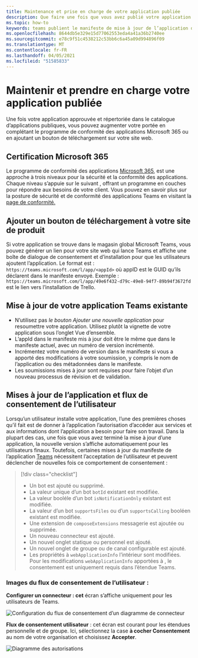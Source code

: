 ```yaml
---
title: Maintenance et prise en charge de votre application publiée
description: Que faire une fois que vous avez publié votre application
ms.topic: how-to
keywords: teams publient le manifeste de mise à jour de l’application de certification des mises à jour
ms.openlocfilehash: 8644db5e329e15d77062553eda4a41a36b2740ee
ms.sourcegitcommit: e78c9f51c4538212c53bb6c6a45a09d994896f09
ms.translationtype: MT
ms.contentlocale: fr-FR
ms.lasthandoff: 04/05/2021
ms.locfileid: "51585833"
---
```

# <a name="maintain-and-support-your-published-app"></a>Maintenir et prendre en charge votre application publiée 

Une fois votre application approuvée et répertoriée dans le catalogue d’applications publiques, vous pouvez augmenter votre portée en complétant le programme de conformité des applications Microsoft 365 ou en ajoutant un bouton de téléchargement sur votre site web.

## <a name="microsoft-365-certified"></a>Certification Microsoft 365

Le programme de conformité des applications [Microsoft 365](./application-certification.md), est une approche à trois niveaux pour la sécurité et la conformité des applications. Chaque niveau s’appuie sur le suivant , offrant un programme en couches pour répondre aux besoins de votre client. Vous pouvez en savoir plus sur la posture de sécurité et de conformité des applications Teams en visitant la [page de conformité.](https://docs.microsoft.com/microsoft-365-app-certification/teams/teams-apps)

## <a name="add-a-download-button-to-your-product-site"></a>Ajouter un bouton de téléchargement à votre site de produit

Si votre application se trouve dans le magasin global Microsoft Teams, vous pouvez générer un lien pour votre site web qui lance Teams et affiche une boîte de dialogue de consentement et d’installation pour que les utilisateurs ajoutent l’application.
Le format est :  `https://teams.microsoft.com/l/app/<appId>` où appID est le GUID qu’ils déclarent dans le manifeste envoyé.
Exemple : `https://teams.microsoft.com/l/app/49e6f432-d79c-49e8-94f7-89b94f3672fd` est le lien vers l’installation de Trello.

## <a name="updating-your-existing-teams-app"></a>Mise à jour de votre application Teams existante

* N’utilisez pas *le bouton Ajouter une nouvelle application* pour resoumettre votre application. Utilisez plutôt la vignette de votre application sous l’onglet Vue d’ensemble.
* L’appId dans le manifeste mis à jour doit être le même que dans le manifeste actuel, avec un numéro de version incrémenté.
* Incrémentez votre numéro de version dans le manifeste si vous a apporté des modifications à votre soumission, y compris le nom de l’application ou des métadonnées dans le manifeste.
* Les soumissions mises à jour sont requises pour faire l’objet d’un nouveau processus de révision et de validation.

## <a name="app-updates-and-the-user-consent-flow"></a>Mises à jour de l’application et flux de consentement de l’utilisateur

Lorsqu’un utilisateur installe votre application, l’une des premières choses qu’il fait est de donner à l’application l’autorisation d’accéder aux services et aux informations dont l’application a besoin pour faire son travail. Dans la plupart des cas, une fois que vous avez terminé la mise à jour d’une application, la nouvelle version s’affiche automatiquement pour les utilisateurs finaux. Toutefois, certaines mises à jour du manifeste de l’application [Teams](../../../../resources/schema/manifest-schema.md) nécessitent l’acceptation de l’utilisateur et peuvent déclencher de nouvelles fois ce comportement de consentement :

 >[!div class="checklist"]
>
> * Un bot est ajouté ou supprimé.
> * La valeur unique d’un bot `botId` existant est modifiée.
> * La valeur booléle d’un bot `isNotificationOnly` existant est modifiée.
> * La valeur d’un bot `supportsFiles` ou d’un `supportsCalling` booléen existant est modifiée.
> * Une extension de `composeExtensions` messagerie est ajoutée ou supprimée.
> * Un nouveau connecteur est ajouté.
> * Un nouvel onglet statique ou personnel est ajouté.
> * Un nouvel onglet de groupe ou de canal configurable est ajouté.
> * Les propriétés à `webApplicationInfo` l’intérieur sont modifiées. Pour les modifications `webApplicationInfo` apportées à , le consentement est uniquement requis dans l’étendue Teams.

### <a name="images-of-user-consent-flow"></a>Images du flux de consentement de l’utilisateur :

**Configurer un connecteur : cet** écran s’affiche uniquement pour les utilisateurs de Teams.

![Configuration du flux de consentement d’un diagramme de connecteur](../../../../assets/images/connector-teams-consentflow.png)

**Flux de consentement utilisateur** : cet écran est courant pour les étendues personnelle et de groupe. Ici, sélectionnez la case **à cocher Consentement** au nom de votre organisation et choisissez **Accepter**.

![Diagramme des autorisations](../../../../assets/images/user-consent-flow.png)
